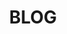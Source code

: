 ---
type: page
layout: blog-pages/blog-page-2
title: 'BLOG'
url: /blog/page/2
params:
page-status: 'blog-master'
pageImage: '/v1552617704/OnPoint%20Custom%20Homes/OnPoint-Custom-Homes-00074.jpg'
pageTitle: 'BLOG'
meta_description: 'On Point Custom Homes Blog'
---